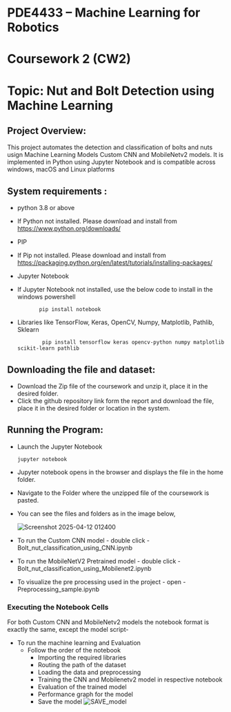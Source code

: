 # **PDE4433 – Machine Learning for Robotics**

# **Coursework 2 (CW2)**

# **Topic: Nut and Bolt Detection using Machine Learning**

## Project Overview:

This project automates the detection and classification of bolts and nuts usign Machine Learning Models Custom CNN and MobileNetv2 models. It is implemented in Python using Jupyter Notebook and is compatible across windows, macOS and Linux platforms

## System requirements :

- python 3.8 or above
- If Python not installed. Please download and install from https://www.python.org/downloads/

- PIP 
- If Pip not installed. Please download and install from https://packaging.python.org/en/latest/tutorials/installing-packages/

- Jupyter Notebook
- If Jupyter Notebook not installed, use the below code to install in the windows powershell
  
             pip install notebook

- Libraries like TensorFlow, Keras, OpenCV, Numpy, Matplotlib, Pathlib, Sklearn

              pip install tensorflow keras opencv-python numpy matplotlib scikit-learn pathlib

## Downloading the file and dataset:

- Download the Zip file of the coursework and unzip it, place it in the desired folder.
- Click the github repository link form the report and download the file, place it in the desired folder or location in the system.

## Running the Program:

- Launch the Jupyter Notebook

      jupyter notebook

- Jupyter notebook opens in the browser and displays the file in the home folder.
- Navigate to the Folder where the unzipped file of the coursework is pasted.
- You can see the files and folders as in the image below,
  
  ![Screenshot 2025-04-12 012400](https://github.com/user-attachments/assets/6c8c3219-1eca-49cb-bd9e-37c4e446df14)

- To run the Custom CNN model - double click - Bolt_nut_classification_using_CNN.ipynb
- To run the MobileNetV2 Pretrained model - double click - Bolt_nut_classification_using_Mobilenet2.ipynb
- To visualize the pre processing used in the project - open - Preprocessing_sample.ipynb

### Executing the Notebook Cells
For both Custom CNN and MobileNetv2 models the notebook format is exactly the same, except the model script-
- To run the machine learning and Evaluation
    - Follow the order of the notebook
        - Importing the required libraries
        - Routing the path of the dataset
        - Loading the data and preprocessing
        - Training the CNN and Mobilenetv2 model in respective notebook
        - Evaluation of the trained model
        - Performance graph for the model
        - Save the model
          ![SAVE_model](https://github.com/user-attachments/assets/d45c1ac6-ee9f-4362-9864-7bb90ba938b1)

